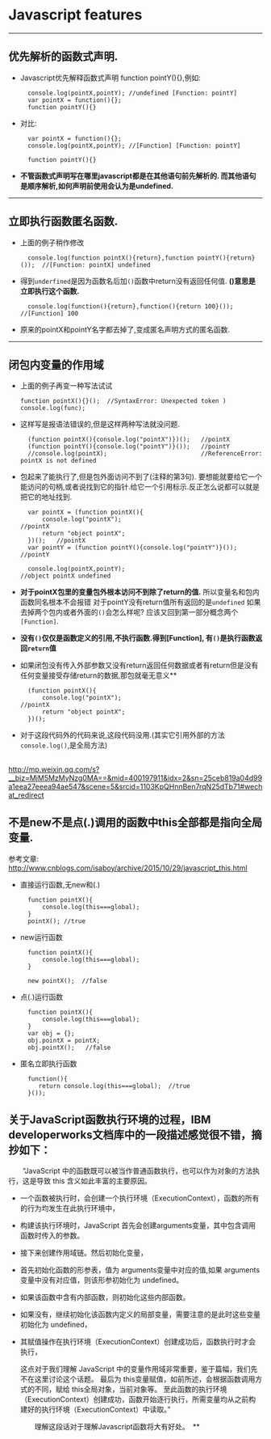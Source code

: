 # Javascript features

-----------------------------------------------------------------------------------------------

## 优先解析的函数式声明.
- Javascript优先解释函数式声明 function pointY(){},例如:
        
        console.log(pointX,pointY); //undefined [Function: pointY]
        var pointX = function(){};        
        function pointY(){}      

- 对比:
        
        var pointX = function(){};
        console.log(pointX,pointY); //[Function] [Function: pointY]
                     
        function pointY(){}
        
- **不管函数式声明写在哪里javascript都是在其他语句前先解析的. 而其他语句是顺序解析,如何声明前使用会认为是undefined.**
        
---------------------------------------------------------------------------------------------------
        
## 立即执行函数匿名函数.
- 上面的例子稍作修改
        
        console.log(function pointX(){return},function pointY(){return}());  //[Function: pointX] undefined

- 得到`underfined`是因为函数名后加`()`函数中return没有返回任何值. **()意思是立即执行这个函数.**

        console.log(function(){return},function(){return 100}());  //[Function] 100

- 原来的pointX和pointY名字都去掉了,变成匿名声明方式的匿名函数. 

----------------------------------------------------------------------------------------------------------
## 闭包内变量的作用域

-  上面的例子再变一种写法试试

       function pointX(){}();  //SyntaxError: Unexpected token )
       console.log(func);

- 这样写是报语法错误的,但是这样两种写法就没问题.

        (function pointX(){console.log("pointX")})();   //pointX
        (function pointY(){console.log("pointY")}());   //pointY
        //console.log(pointX);                          //ReferenceError: pointX is not defined

- 包起来了能执行了,但是包外面访问不到了(注释的第3句). 要想能就要给它一个能访问的句柄,或者说找到它的指针.给它一个引用标示.反正怎么说都可以就是把它的地址找到.

        var pointX = (function pointX(){
            console.log("pointX");                                   //pointX
            return "object pointX";
        })();   //pointX
        var pointY = (function pointY(){console.log("pointY")}());   //pointY
        
        console.log(pointX,pointY);                                  //object pointX undefined
        
- **对于pointX包里的变量包外根本访问不到除了return的值.** 所以变量名和包内函数同名根本不会报错 对于pointY没有return值所有返回的是`undefined`
  如果去掉两个包内或者外面的`()`会怎么样呢? 应该又回到第一部分概念两个`[Function]`.
  
- **没有`()`仅仅是函数定义的引用,不执行函数.得到[Function], 有`()`是执行函数返回`return`值**

- 如果闭包没有传入外部参数又没有return返回任何数据或者有return但是没有任何变量接受存储return的数据,那包就毫无意义**

        (function pointX(){
            console.log("pointX");                                   //pointX
            return "object pointX";
        })();

- 对于这段代码外的代码来说,这段代码没用.(其实它引用外部的方法`console.log()`,是全局方法)

## 
http://mp.weixin.qq.com/s?__biz=MjM5MzMyNzg0MA==&mid=400197911&idx=2&sn=25ceb819a04d99a1eea27eeea94ae547&scene=5&srcid=1103KpQHnnBen7rqN25dTb71#wechat_redirect

## 不是new不是点(.)调用的函数中this全部都是指向全局变量.

参考文章: http://www.cnblogs.com/isaboy/archive/2015/10/29/javascript_this.html

- 直接运行函数,无new和(.)

        function pointX(){
            console.log(this===global);
        }
        pointX(); //true

- new运行函数

        function pointX(){
            console.log(this===global);
        }
        
        new pointX();  //false

- 点(.)运行函数

        function pointX(){
            console.log(this===global);
        }
        var obj = {};
        obj.pointX = pointX;
        obj.pointX();   //false

- 匿名立即执行函数

        function(){
           return console.log(this===global);  //true
        }());


## **关于JavaScript函数执行环境的过程，IBM developerworks文档库中的一段描述感觉很不错，摘抄如下：**
  
  　　“JavaScript 中的函数既可以被当作普通函数执行，也可以作为对象的方法执行，这是导致 this 
  含义如此丰富的主要原因。
  
- 一个函数被执行时，会创建一个执行环境（ExecutionContext），函数的所有的行为均发生在此执行环境中，
- 构建该执行环境时，JavaScript 首先会创建arguments变量，其中包含调用函数时传入的参数。
- 接下来创建作用域链。然后初始化变量，
- 首先初始化函数的形参表，值为 arguments变量中对应的值,如果 arguments变量中没有对应值，则该形参初始化为 undefined。
- 如果该函数中含有内部函数，则初始化这些内部函数。
- 如果没有，继续初始化该函数内定义的局部变量，需要注意的是此时这些变量初始化为 undefined，
- 其赋值操作在执行环境（ExecutionContext）创建成功后，函数执行时才会执行，
  
  这点对于我们理解 JavaScript 中的变量作用域非常重要，鉴于篇幅，我们先不在这里讨论这个话题。
  最后为 this变量赋值，如前所述，会根据函数调用方式的不同，赋给 this全局对象，当前对象等。
  至此函数的执行环境（ExecutionContext）创建成功，函数开始逐行执行，所需变量均从之前构建好的执行环境（ExecutionContext）中读取。”
  
  　　理解这段话对于理解Javascript函数将大有好处。　**